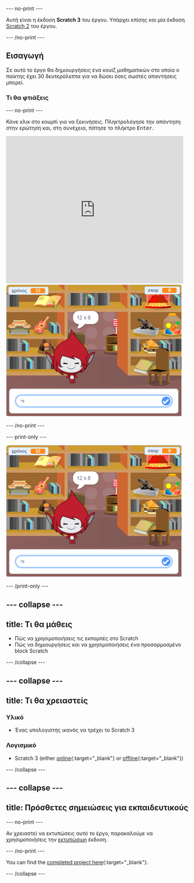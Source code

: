 \--- no-print \---

Αυτή είναι η έκδοση **Scratch 3** του έργου. Υπάρχει επίσης και μία έκδοση [Scratch 2](https://projects.raspberrypi.org/en/projects/brain-game-scratch2) του έργου.

\--- /no-print \---

## Εισαγωγή

Σε αυτό το έργο θα δημιουργήσεις ένα κουίζ μαθηματικών στο οποίο ο παίκτης έχει 30 δευτερόλεπτα για να δώσει όσες σωστές απαντήσεις μπορεί.

### Τι θα φτιάξεις

\--- no-print \---

Κάνε κλικ στο κουμπί για να ξεκινήσεις. Πληκτρολόγησε την απάντηση στην ερώτηση και, στη συνέχεια, πάτησε το πλήκτρο <kbd>Enter</kbd>.

<div class="scratch-preview">
  <iframe allowtransparency="true" width="485" height="402" src="https://scratch.mit.edu/projects/embed/250234955/?autostart=false" frameborder="0" scrolling="no"></iframe>
  <img src="images/brain-final.png">
</div>

\--- /no-print \---

\--- print-only \---

![Παιχνίδι σκέψης](images/brain-final.png)

\--- /print-only \---

## \--- collapse \---

## title: Τι θα μάθεις

+ Πώς να χρησιμοποιήσεις τις εκπομπές στο Scratch
+ Πώς να δημιουργήσεις και να χρησιμοποιήσεις ένα προσαρμοσμένο block Scratch

\--- /collapse \---

## \--- collapse \---

## title: Τι θα χρειαστείς

### Υλικό

+ Ένας υπολογιστής ικανός να τρέχει το Scratch 3

### Λογισμικό

+ Scratch 3 (either [online](https://rpf.io/scratchon){:target="_blank"} or [offline](https://rpf.io/scratchoff){:target="_blank"})

\--- /collapse \---

## \--- collapse \---

## title: Πρόσθετες σημειώσεις για εκπαιδευτικούς

\--- no-print \---

Αν χρειαστεί να εκτυπώσεις αυτό το έργο, παρακαλούμε να χρησιμοποιήσεις την [εκτυπώσιμη](https://projects.raspberrypi.org/en/projects/brain-game/print) έκδοση.

\--- /no-print \---

You can find the [completed project here](https://rpf.io/p/en/brain-game-get){:target="_blank"}.

\--- /collapse \---